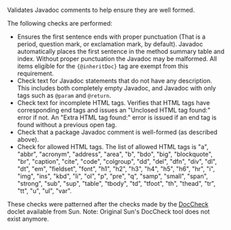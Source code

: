 Validates Javadoc comments to help ensure they are well formed.

The following checks are performed:

- Ensures the first sentence ends with proper punctuation (That is a
  period, question mark, or exclamation mark, by default). Javadoc
  automatically places the first sentence in the method summary table
  and index. Without proper punctuation the Javadoc may be malformed.
  All items eligible for the `{@inheritDoc}` tag are exempt from this
  requirement.
- Check text for Javadoc statements that do not have any description.
  This includes both completely empty Javadoc, and Javadoc with only
  tags such as `@param` and `@return`.
- Check text for incomplete HTML tags. Verifies that HTML tags have
  corresponding end tags and issues an "Unclosed HTML tag found:" error
  if not. An "Extra HTML tag found:" error is issued if an end tag is
  found without a previous open tag.
- Check that a package Javadoc comment is well-formed (as described
  above).
- Check for allowed HTML tags. The list of allowed HTML tags is "a",
  "abbr", "acronym", "address", "area", "b", "bdo", "big", "blockquote",
  "br", "caption", "cite", "code", "colgroup", "dd", "del", "dfn",
  "div", "dl", "dt", "em", "fieldset", "font", "h1", "h2", "h3", "h4",
  "h5", "h6", "hr", "i", "img", "ins", "kbd", "li", "ol", "p", "pre",
  "q", "samp", "small", "span", "strong", "sub", "sup", "table",
  "tbody", "td", "tfoot", "th", "thead", "tr", "tt", "u", "ul", "var".

These checks were patterned after the checks made by the
[DocCheck](https://maven-doccheck.sourceforge.net) doclet available from
Sun. Note: Original Sun's DocCheck tool does not exist anymore.
